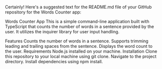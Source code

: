 
Certainly! Here's a suggested text for the README.md file of your GitHub repository for the Words Counter app:

Words Counter App
This is a simple command-line application built with TypeScript that counts the number of words in a sentence provided by the user. It utilizes the inquirer library for user input handling.

Features
Counts the number of words in a sentence.
Supports trimming leading and trailing spaces from the sentence.
Displays the word count to the user.
Requirements
Node.js installed on your machine.
Installation
Clone this repository to your local machine using git clone.
Navigate to the project directory.
Install dependencies using npm install.
